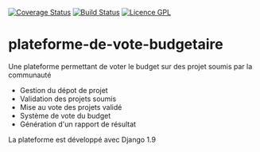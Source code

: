 [![Coverage Status](https://coveralls.io/repos/github/CDVU/plateforme-de-vote-budgetaire/badge.svg?branch=dev)](https://coveralls.io/github/CDVU/plateforme-de-vote-budgetaire?branch=dev)
[![Build Status](https://travis-ci.org/CDVU/plateforme-de-vote-budgetaire.svg?branch=dev)](https://travis-ci.org/CDVU/plateforme-de-vote-budgetaire)
[![Licence GPL](http://img.shields.io/badge/license-GPL-green.svg)](http://www.gnu.org/licenses/quick-guide-gplv3.fr.html)

# plateforme-de-vote-budgetaire

Une plateforme permettant de voter le budget sur des projet soumis par la communauté

 - Gestion du dépot de projet
 - Validation des projets soumis
 - Mise au vote des projets validé
 - Système de vote du budget
 - Génération d'un rapport de résultat

La plateforme est développé avec Django 1.9
